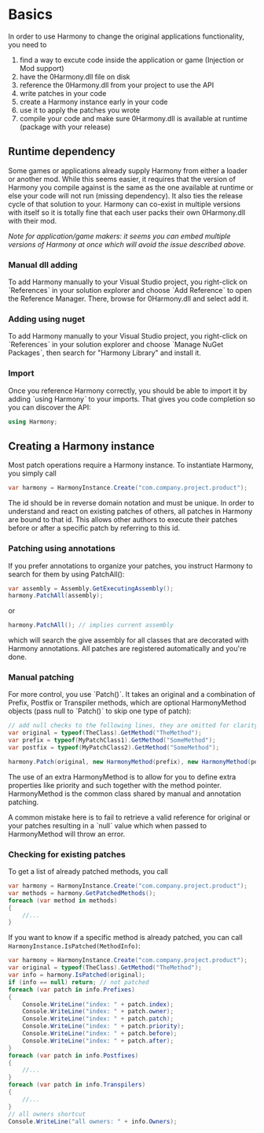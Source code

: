 # Basics

In order to use Harmony to change the original applications functionality, you need to

1) find a way to excute code inside the application or game (Injection or Mod support)  
2) have the 0Harmony.dll file on disk  
3) reference the 0Harmony.dll from your project to use the API  
4) write patches in your code  
5) create a Harmony instance early in your code  
6) use it to apply the patches you wrote
7) compile your code and make sure 0Harmony.dll is available at runtime (package with your release)

## Runtime dependency

Some games or applications already supply Harmony from either a loader or another mod. While this seems easier, it requires that the version of Harmony you compile against is the same as the one available at runtime or else your code will not run (missing dependency). It also ties the release cycle of that solution to your. Harmony can co-exist in multiple versions with itself so it is totally fine that each user packs their own 0Harmony.dll with their mod.

*Note for application/game makers: it seems you can embed multiple versions of Harmony at once which will avoid the issue described above.*

### Manual dll adding

To add Harmony manually to your Visual Studio project, you right-click on ˋReferencesˋ in your solution explorer and choose ˋAdd Referenceˋ to open the Reference Manager. There, browse for 0Harmony.dll and select add it.

### Adding using nuget

To add Harmony manually to your Visual Studio project, you right-click on ˋReferencesˋ in your solution explorer and choose ˋManage NuGet Packagesˋ, then search for "Harmony Library" and install it.

### Import 

Once you reference Harmony correctly, you should be able to import it by adding ˋusing Harmonyˋ to your imports. That gives you code completion so you can discover the API:

```csharp
using Harmony;
```

## Creating a Harmony instance

Most patch operations require a Harmony instance. To instantiate Harmony, you simply call

```csharp
var harmony = HarmonyInstance.Create("com.company.project.product");
```

The id should be in reverse domain notation and must be unique. In order to understand and react on existing patches of others, all patches in Harmony are bound to that id. This allows other authors to execute their patches before or after a specific patch by referring to this id.

### Patching using annotations

If you prefer annotations to organize your patches, you instruct Harmony to search for them by using PatchAll():

```csharp
var assembly = Assembly.GetExecutingAssembly();
harmony.PatchAll(assembly);
```

or

```csharp
harmony.PatchAll(); // implies current assembly
```

which will search the give assembly for all classes that are decorated with Harmony annotations. All patches are registered automatically and you're done.

### Manual patching

For more control, you use ˋPatch()ˋ. It takes an original and a combination of Prefix, Postfix or Transpiler methods, which are optional HarmonyMethod objects (pass null to ˋPatch()ˋ to skip one type of patch):

```csharp
// add null checks to the following lines, they are omitted for clarity
var original = typeof(TheClass).GetMethod("TheMethod");
var prefix = typeof(MyPatchClass1).GetMethod("SomeMethod");
var postfix = typeof(MyPatchClass2).GetMethod("SomeMethod");

harmony.Patch(original, new HarmonyMethod(prefix), new HarmonyMethod(postfix));
```

The use of an extra HarmonyMethod is to allow for you to define extra properties like priority and such together with the method pointer. HarmonyMethod is the common class shared by manual and annotation patching.

A common mistake here is to fail to retrieve a valid reference for original or your patches resulting in a ˋnullˋ value which when passed to HarmonyMethod will throw an error.

### Checking for existing patches

To get a list of already patched methods, you call

```csharp
var harmony = HarmonyInstance.Create("com.company.project.product"); 
var methods = harmony.GetPatchedMethods();
foreach (var method in methods)
{
	//...
}
```

If you want to know if a specific method is already patched, you can call `HarmonyInstance.IsPatched(MethodInfo)`:

```csharp
var harmony = HarmonyInstance.Create("com.company.project.product"); 
var original = typeof(TheClass).GetMethod("TheMethod");
var info = harmony.IsPatched(original);
if (info == null) return; // not patched
foreach (var patch in info.Prefixes)
{
	Console.WriteLine("index: " + patch.index);
	Console.WriteLine("index: " + patch.owner);
	Console.WriteLine("index: " + patch.patch);
	Console.WriteLine("index: " + patch.priority);
	Console.WriteLine("index: " + patch.before);
	Console.WriteLine("index: " + patch.after);
}
foreach (var patch in info.Postfixes)
{
	//...
}
foreach (var patch in info.Transpilers)
{
	//...
}
// all owners shortcut
Console.WriteLine("all owners: " + info.Owners);
```